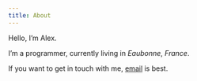 ```yaml
---
title: About
---
```


Hello, I’m Alex.

I’m a programmer, currently living in _Eaubonne_, _France_.

If you want to get in touch with me, [email](mailto:alexherbo2@gmail.com) is best.
